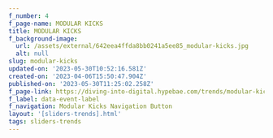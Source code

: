 ```yaml
---
f_number: 4
f_page-name: MODULAR KICKS
title: MODULAR KICKS
f_background-image:
  url: /assets/external/642eea4ffda8bb0241a5ee85_modular-kicks.jpg
  alt: null
slug: modular-kicks
updated-on: '2023-05-30T10:52:16.581Z'
created-on: '2023-04-06T15:50:47.904Z'
published-on: '2023-05-30T11:25:02.258Z'
f_page-link: https://diving-into-digital.hypebae.com/trends/modular-kicks-sneakers
f_label: data-event-label
f_navigation: Modular Kicks Navigation Button
layout: '[sliders-trends].html'
tags: sliders-trends
---
```



